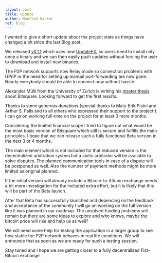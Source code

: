 ```yaml
---
layout: post
title: Update
author: Manfred Karrer
ref: blog
---
```

I wanted to give a short update about the project state as things have changed a bit since the last Blog post.

We released [v0.1.1][1] which uses now [UpdateFX,][2] so users need to install only once a binary and we can then easily push updates without forcing the user to download and install new binaries.

The P2P network supports now Relay mode so connection problems with UPnP or the need for setting up manual port-forwarding are now gone. Nearly everybody should be able to connect now without hassle.

Alexander Mülli from the University of Zurich is writing his [master thesis][3] about Bitsquare. Looking forward to get the first results.

Thanks to some generous donations (special thanks to Mats-Erik Pistol and Arthur S. Falls and to all others who expressed their support to the project!), I can go on working full-time on the project for at least 3 more months.

Considering the limited financial scope I tried to figure out what would be the most basic version of Bitsquare which still is secure and fulfills the main principles. I hope that we can release such a fully functional Beta version in the next 3 or 4 months.

The main element which is not included for that reduced version is the decentralized arbitration system but a static arbitrator will be available to solve disputes. The planned communication tools in case of a dispute will be postponed as well. Also the number of payment methods might be more limited as original planned.

If the initial version will already include a Bitcoin-to-Altcoin exchange needs a bit more investigation for the included extra effort, but it is likely that this will be part of the Beta launch.

After that Beta has successfully launched and depending on the feedback and acceptance of the community I will go on working on the full version like it was planned in our roadmap. The unsolved funding problems will remain but there are some ideas to explore and who knows, maybe the bitcoin price will rise and help us as well?

We will need some help for testing the application in a larger group to see how stable the P2P network behaves in real life conditions. We will announce that as soon as we are ready for such a testing session.

Stay tuned and I hope we are getting closer to a fully decentralized Fiat-Bitcoin exchange.

[1]: https://github.com/bitsquare/bitsquare/releases/tag/v0.1.1
[2]: https://github.com/vinumeris/updatefx
[3]: http://www.csg.uzh.ch/theses.html?thesisid=188

